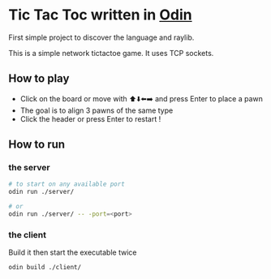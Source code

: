 # Tic Tac Toc written in [Odin](https://odin-lang.org/)

First simple project to discover the language and raylib.

This is a simple network tictactoe game. It uses TCP sockets.

## How to play 

- Click on the board or move with ⬆️⬇️⬅️➡️ and press Enter to place a pawn 
- The goal is to align 3 pawns of the same type
- Click the header or press Enter to restart !

## How to run 

### the server

```sh
# to start on any available port
odin run ./server/

# or
odin run ./server/ -- -port=<port>
```

### the client

Build it then start the executable twice

```sh
odin build ./client/
```
